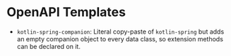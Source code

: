 # OpenAPI Templates
* `kotlin-spring-companion`: Literal copy-paste of `kotlin-spring` but adds an empty companion object to every data class, so extension methods can be declared on it.
